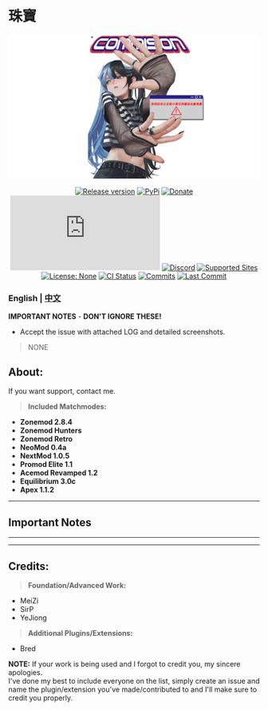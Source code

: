 # **珠寶**
<!-- MANPAGE: BEGIN EXCLUDED SECTION -->
<div align="center">

[![YT-DLP](https://github.com/Sy1vian/ChikosZmKF/blob/master/H.png)](#readme)

[![Release version](https://img.shields.io/github/v/release/yt-dlp/yt-dlp?color=brightgreen&label=Download&style=for-the-badge)](#installation "Installation")
[![PyPi](https://img.shields.io/badge/-PyPi-blue.svg?logo=pypi&labelColor=555555&style=for-the-badge)](https://pypi.org/project/yt-dlp "PyPi")
[![Donate](https://img.shields.io/badge/_-Donate-red.svg?logo=githubsponsors&labelColor=555555&style=for-the-badge)](https://afdian.net/a/S1tsu "Donate")
[![SteamGroup](https://img.shields.io/matrix/yt-dlp:matrix.org?color=brightgreen&labelColor=555555&label=&logo=element&style=for-the-badge)](https://steamcommunity.com/groups/chikkomod)
[![Discord](https://img.shields.io/discord/807245652072857610?color=blue&labelColor=555555&label=&logo=discord&style=for-the-badge)](https://discord.gg/mkaaG2am "Discord")
[![Supported Sites](https://img.shields.io/badge/-Supported_Sites-brightgreen.svg?style=for-the-badge)](https://chikko.emu.ac.cn/ "Supported Sites")
[![License: None](https://img.shields.io/badge/-Unlicense-blue.svg?style=for-the-badge)](LICENSE "License None")
[![CI Status](https://img.shields.io/github/actions/workflow/status/yt-dlp/yt-dlp/core.yml?branch=master&label=Tests&style=for-the-badge)](https://github.com/yt-dlp/yt-dlp/actions "CI Status")
[![Commits](https://img.shields.io/github/commit-activity/m/yt-dlp/yt-dlp?label=commits&style=for-the-badge)](https://github.com/yt-dlp/yt-dlp/commits "Commit History")
[![Last Commit](https://img.shields.io/github/last-commit/yt-dlp/yt-dlp/master?label=&style=for-the-badge&display_timestamp=committer)](https://github.com/yt-dlp/yt-dlp/pulse/monthly "Last activity")

</div>
<!-- MANPAGE: END EXCLUDED SECTION -->


### English | [中文](README-CN.md) 
**IMPORTANT NOTES** - **DON'T IGNORE THESE!**
* Accept the issue with attached LOG and detailed screenshots.
>NONE


## **About:**

If you want support,  contact me.

> **Included Matchmodes:**
* **Zonemod 2.8.4**
* **Zonemod Hunters**
* **Zonemod Retro**
* **NeoMod 0.4a** 
* **NextMod 1.0.5**
* **Promod Elite 1.1**
* **Acemod Revamped 1.2**
* **Equilibrium 3.0c**
* **Apex 1.1.2**

---

## **Important Notes**
---

---
	
## **Credits:**

> **Foundation/Advanced Work:**
* MeiZi
* SirP
* YeJiong

> **Additional Plugins/Extensions:**
* Bred

**NOTE:** If your work is being used and I forgot to credit you, my sincere apologies.  
I've done my best to include everyone on the list, simply create an issue and name the plugin/extension you've made/contributed to and I'll make sure to credit you properly.
